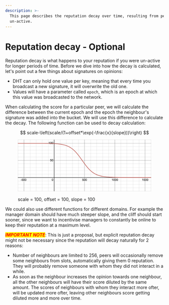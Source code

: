 ```yaml
---
description: >-
  This page describes the reputation decay over time, resulting from peers being
  un-active.
---
```


# Reputation decay - Optional

Reputation decay is what happens to your reputation if you were un-active for longer periods of time. Before we dive into how the decay is calculated, let's point out a few things about signatures on opinions:

* DHT can only hold one value per key, meaning that every time you broadcast a new signature, it will overwrite the old one.
* Values will have a parameter called `epoch`, which is an epoch at which this value was broadcasted to the network.

When calculating the score for a particular peer, we will calculate the difference between the current epoch and the epoch the neighbour's signature was added into the bucket. We will use this difference to calculate the decay. The following function can be used to decay calculation:

$$
scale-\left(scale/(1+offset*\exp(-\frac{x}{slope}))\right)
$$

<figure><img src="../.gitbook/assets/Screenshot 2022-09-20 at 12.13.41 (1).png" alt=""><figcaption><p>scale = 100, offset = 100, slope = 100</p></figcaption></figure>

We could also use different functions for different domains. For example the manager domain should have much steeper slope, and the cliff should start sooner, since we want to incentivise managers to constantly be online to keep their reputation at a maximum level.

_<mark style="color:red;">**IMPORTANT NOTE**</mark>_: This is just a proposal, but explicit reputation decay might not be necessary since the reputation will decay naturally for 2 reasons:

* Number of neighbours are limited to 256, peers will occasionally remove some neighbours from slots, automatically giving them 0 reputation. They will probably remove someone with whom they did not interact in a while.
* As soon as the neighbour increases the opinion towards one neighbour, all the other neighbours will have their score diluted by the same amount. The scores of neighbours with whom they interact more ofter, will be updated more ofter, leaving other neighbours score getting diluted more and more over time.

